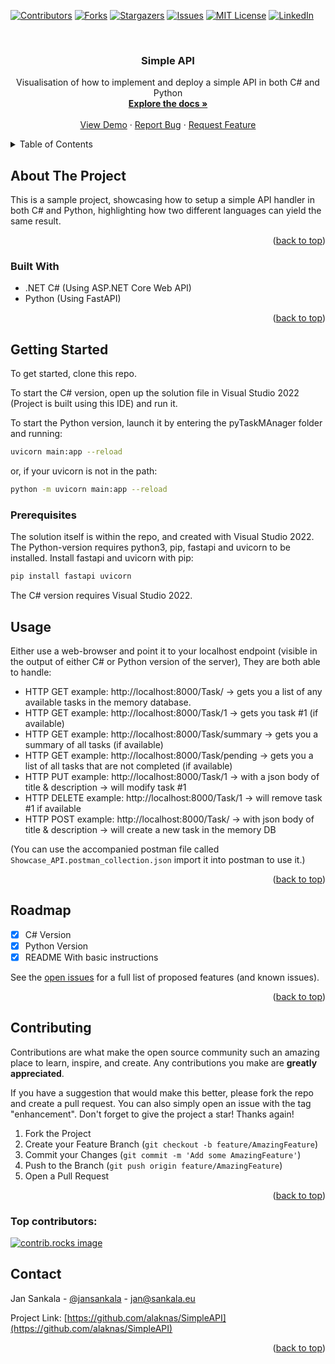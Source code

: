 <!-- Improved compatibility of back to top link: See: https://github.com/othneildrew/Best-README-Template/pull/73 -->
<a id="readme-top"></a>
<!--
*** Thanks for checking out the Best-README-Template. If you have a suggestion
*** that would make this better, please fork the repo and create a pull request
*** or simply open an issue with the tag "enhancement".
*** Don't forget to give the project a star!
*** Thanks again! Now go create something AMAZING! :D
-->



<!-- PROJECT SHIELDS -->
<!--
*** I'm using markdown "reference style" links for readability.
*** Reference links are enclosed in brackets [ ] instead of parentheses ( ).
*** See the bottom of this document for the declaration of the reference variables
*** for contributors-url, forks-url, etc. This is an optional, concise syntax you may use.
*** https://www.markdownguide.org/basic-syntax/#reference-style-links
-->
[![Contributors][contributors-shield]][contributors-url]
[![Forks][forks-shield]][forks-url]
[![Stargazers][stars-shield]][stars-url]
[![Issues][issues-shield]][issues-url]
[![MIT License][license-shield]][license-url]
[![LinkedIn][linkedin-shield]][linkedin-url]



<!-- PROJECT LOGO -->
<br />
<div align="center">
<h3 align="center">Simple API</h3>

  <p align="center">
    Visualisation of how to implement and deploy a simple API in both C# and Python
    <br />
    <a href="https://github.com/alaknas/SimpleAPI"><strong>Explore the docs »</strong></a>
    <br />
    <br />
    <a href="https://github.com/alaknas/SimpleAPI">View Demo</a>
    ·
    <a href="https://github.com/alaknas/SimpleAPI/issues/new?labels=bug&template=bug-report---.md">Report Bug</a>
    ·
    <a href="https://github.com/alaknas/SimpleAPI/issues/new?labels=enhancement&template=feature-request---.md">Request Feature</a>
  </p>
</div>



<!-- TABLE OF CONTENTS -->
<details>
  <summary>Table of Contents</summary>
  <ol>
    <li>
      <a href="#about-the-project">About The Project</a>
      <ul>
        <li><a href="#built-with">Built With</a></li>
      </ul>
    </li>
    <li>
      <a href="#getting-started">Getting Started</a>
      <ul>
        <li><a href="#prerequisites">Prerequisites</a></li>
      </ul>
    </li>
    <li><a href="#usage">Usage</a></li>
    <li><a href="#roadmap">Roadmap</a></li>
    <li><a href="#contributing">Contributing</a></li>
    <li><a href="#contact">Contact</a></li>
  </ol>
</details>



<!-- ABOUT THE PROJECT -->
## About The Project

This is a sample project, showcasing how to setup a simple API handler in both C# and Python, highlighting how two different languages can yield the same result.

<p align="right">(<a href="#readme-top">back to top</a>)</p>



### Built With

* .NET C# (Using ASP.NET Core Web API)
* Python (Using FastAPI)

<p align="right">(<a href="#readme-top">back to top</a>)</p>



<!-- GETTING STARTED -->
## Getting Started

To get started, clone this repo.

To start the C# version, open up the solution file in Visual Studio 2022 (Project is built using this IDE) and run it.

To start the Python version, launch it by entering the pyTaskMAnager folder and running:

```sh
uvicorn main:app --reload
```
or, if your uvicorn is not in the path:
```sh
python -m uvicorn main:app --reload
```

### Prerequisites

The solution itself is within the repo, and created with Visual Studio 2022.
The Python-version requires python3, pip, fastapi and uvicorn to be installed. 
Install fastapi and uvicorn with pip:

```sh
pip install fastapi uvicorn
```

The C# version requires Visual Studio 2022.

<!-- USAGE EXAMPLES -->
## Usage

Either use a web-browser and point it to your localhost endpoint (visible in the output of either C# or Python version of the server), 
They are both able to handle:

* HTTP GET example: http://localhost:8000/Task/ -> gets you a list of any available tasks in the memory database.
* HTTP GET example: http://localhost:8000/Task/1 -> gets you task #1 (if available)
* HTTP GET example: http://localhost:8000/Task/summary -> gets you a summary of all tasks (if available)
* HTTP GET example: http://localhost:8000/Task/pending -> gets you a list of all tasks that are not completed (if available)
* HTTP PUT example: http://localhost:8000/Task/1 -> with a json body of title & description -> will modify task #1
* HTTP DELETE example: http://localhost:8000/Task/1 -> will remove task #1 if available
* HTTP POST example: http://localhost:8000/Task/ -> with json body of title & description -> will create a new task in the memory DB

(You can use the accompanied postman file called `Showcase_API.postman_collection.json` import it into postman to use it.)

<p align="right">(<a href="#readme-top">back to top</a>)</p>



<!-- ROADMAP -->
## Roadmap

- [X] C# Version
- [X] Python Version
- [X] README With basic instructions

See the [open issues](https://github.com/alaknas/SimpleAPI/issues) for a full list of proposed features (and known issues).

<p align="right">(<a href="#readme-top">back to top</a>)</p>



<!-- CONTRIBUTING -->
## Contributing

Contributions are what make the open source community such an amazing place to learn, inspire, and create. Any contributions you make are **greatly appreciated**.

If you have a suggestion that would make this better, please fork the repo and create a pull request. You can also simply open an issue with the tag "enhancement".
Don't forget to give the project a star! Thanks again!

1. Fork the Project
2. Create your Feature Branch (`git checkout -b feature/AmazingFeature`)
3. Commit your Changes (`git commit -m 'Add some AmazingFeature'`)
4. Push to the Branch (`git push origin feature/AmazingFeature`)
5. Open a Pull Request

<p align="right">(<a href="#readme-top">back to top</a>)</p>

### Top contributors:

<a href="https://github.com/alaknas/SimpleAPI/graphs/contributors">
  <img src="https://contrib.rocks/image?repo=alaknas/SimpleAPI" alt="contrib.rocks image" />
</a>


<!-- CONTACT -->
## Contact

Jan Sankala - [@jansankala](https://x.com/jansankala) - jan@sankala.eu

Project Link: [https://github.com/alaknas/SimpleAPI](https://github.com/alaknas/SimpleAPI)

<p align="right">(<a href="#readme-top">back to top</a>)</p>


<!-- MARKDOWN LINKS & IMAGES -->
<!-- https://www.markdownguide.org/basic-syntax/#reference-style-links -->
[contributors-shield]: https://img.shields.io/github/contributors/alaknas/SimpleAPI.svg?style=for-the-badge
[contributors-url]: https://github.com/alaknas/SimpleAPI/graphs/contributors
[forks-shield]: https://img.shields.io/github/forks/alaknas/SimpleAPI.svg?style=for-the-badge
[forks-url]: https://github.com/alaknas/SimpleAPI/network/members
[stars-shield]: https://img.shields.io/github/stars/alaknas/SimpleAPI.svg?style=for-the-badge
[stars-url]: https://github.com/alaknas/SimpleAPI/stargazers
[issues-shield]: https://img.shields.io/github/issues/alaknas/SimpleAPI.svg?style=for-the-badge
[issues-url]: https://github.com/alaknas/SimpleAPI/issues
[license-shield]: https://img.shields.io/github/license/alaknas/SimpleAPI.svg?style=for-the-badge
[license-url]: https://github.com/alaknas/SimpleAPI/blob/master/LICENSE.txt
[linkedin-shield]: https://img.shields.io/badge/-LinkedIn-black.svg?style=for-the-badge&logo=linkedin&colorB=555
[linkedin-url]: https://linkedin.com/in/jan-sankala-2070855a
[product-screenshot]: images/screenshot.png
